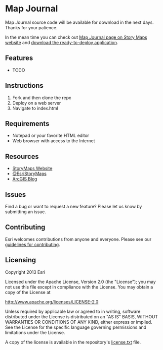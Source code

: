 Map Journal
====================================

Map Journal source code will be available for download in the next days. Thanks for your patience.

In the mean time you can check out [Map Journal page on Story Maps website](http://storymaps.arcgis.com/en/app-list/map-journal/) and [download the ready-to-deploy application](http://links.esri.com/storymaps/map_journal_template_zip).

## Features

* TODO

## Instructions

1. Fork and then clone the repo
2. Deploy on a web server 
2. Navigate to index.html

## Requirements

* Notepad or your favorite HTML editor
* Web browser with access to the Internet

## Resources

* [StoryMaps Website](http://storymaps.arcgis.com/)
* [@EsriStoryMaps](http://twitter.com/EsriStoryMaps)
* [ArcGIS Blog](http://blogs.esri.com/esri/arcgis/)

## Issues

Find a bug or want to request a new feature?  Please let us know by submitting an issue.

## Contributing

Esri welcomes contributions from anyone and everyone. Please see our [guidelines for contributing](https://github.com/esri/contributing).

## Licensing
Copyright 2013 Esri

Licensed under the Apache License, Version 2.0 (the "License");
you may not use this file except in compliance with the License.
You may obtain a copy of the License at

   http://www.apache.org/licenses/LICENSE-2.0

Unless required by applicable law or agreed to in writing, software
distributed under the License is distributed on an "AS IS" BASIS,
WITHOUT WARRANTIES OR CONDITIONS OF ANY KIND, either express or implied.
See the License for the specific language governing permissions and
limitations under the License.

A copy of the license is available in the repository's [license.txt](https://raw.github.com/Esri/map-journal-storytelling-template-js/master/license.txt) file.
